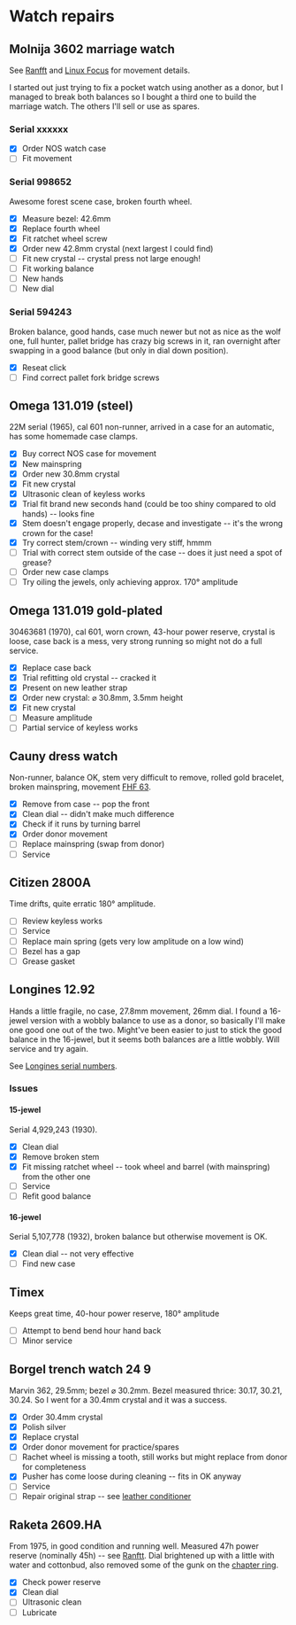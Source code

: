 # Watch repairs

## Molnija 3602 marriage watch
See [Ranfft](http://www.ranfft.de/cgi-bin/bidfun-db.cgi?10&ranfft&2&2uswk&Molnia_3602) and [Linux Focus](http://cgi.linuxfocus.org/~guido/molnija-pocket-watch/) for movement details.

I started out just trying to fix a pocket watch using another as a donor, but I managed to break both balances so I bought a third one to build the marriage watch. The others I'll sell or use as spares.

### Serial xxxxxx
- [x] Order NOS watch case
- [ ] Fit movement

### Serial 998652
Awesome forest scene case, broken fourth wheel.

- [x] Measure bezel: 42.6mm 
- [x] Replace fourth wheel
- [x] Fit ratchet wheel screw
- [x] Order new 42.8mm crystal (next largest I could find)
- [ ] Fit new crystal -- crystal press not large enough!
- [ ] Fit working balance
- [ ] New hands
- [ ] New dial

### Serial 594243
Broken balance, good hands, case much newer but not as nice as the wolf one, full hunter, pallet bridge has crazy big screws in it, ran overnight after swapping in a good balance (but only in dial down position).

- [x] Reseat click
- [ ] Find correct pallet fork bridge screws

## Omega 131.019 (steel)
22M serial (1965), cal 601 non-runner, arrived in a case for an automatic, has some homemade case clamps.

- [x] Buy correct NOS case for movement
- [x] New mainspring  
- [x] Order new 30.8mm crystal
- [x] Fit new crystal
- [x] Ultrasonic clean of keyless works
- [x] Trial fit brand new seconds hand (could be too shiny compared to old hands) -- looks fine
- [x] Stem doesn't engage properly, decase and investigate -- it's the wrong crown for the case!
- [x] Try correct stem/crown -- winding very stiff, hmmm
- [ ] Trial with correct stem outside of the case -- does it just need a spot of grease?
- [ ] Order new case clamps
- [ ] Try oiling the jewels, only achieving approx. 170&deg; amplitude

## Omega 131.019 gold-plated
30463681 (1970), cal 601, worn crown, 43-hour power reserve, crystal is loose, case back is a mess, very strong running so might not do a full service.

- [x] Replace case back
- [x] Trial refitting old crystal -- cracked it
- [x] Present on new leather strap
- [x] Order new crystal: &#x2300; 30.8mm, 3.5mm height
- [x] Fit new crystal
- [ ] Measure amplitude 
- [ ] Partial service of keyless works

## Cauny dress watch
Non-runner, balance OK, stem very difficult to remove, rolled gold bracelet, broken mainspring, movement [FHF 63](http://www.ranfft.de/cgi-bin/bidfun-db.cgi?10&ranfft&0&2uswk&FHF_63).

- [x] Remove from case -- pop the front
- [x] Clean dial -- didn't make much difference
- [x] Check if it runs by turning barrel
- [x] Order donor movement
- [ ] Replace mainspring (swap from donor)
- [ ] Service

## Citizen 2800A
Time drifts, quite erratic 180&deg; amplitude.

- [ ] Review keyless works
- [ ] Service
- [ ] Replace main spring (gets very low amplitude on a low wind)
- [ ] Bezel has a gap
- [ ] Grease gasket

## Longines 12.92
Hands a little fragile, no case, 27.8mm movement, 26mm dial. I found a 16-jewel version with a wobbly balance to use as a donor, so basically I'll make one good one out of the two. Might've been easier to just to stick the good balance in the 16-jewel, but it seems both balances are a little wobbly. Will service and try again.

See [Longines serial numbers](https://millenarywatches.com/longines-serial-number/).

### Issues
#### 15-jewel
Serial 4,929,243 (1930).

- [x] Clean dial
- [x] Remove broken stem
- [x] Fit missing ratchet wheel -- took wheel and barrel (with mainspring) from the other one
- [ ] Service
- [ ] Refit good balance

#### 16-jewel
Serial 5,107,778 (1932), broken balance but otherwise movement is OK.

- [x] Clean dial -- not very effective
- [ ] Find new case

## Timex
Keeps great time, 40-hour power reserve, 180&deg; amplitude

- [ ] Attempt to bend bend hour hand back
- [ ] Minor service

## Borgel trench watch 24 9
Marvin 362, 29.5mm; bezel &#x2300; 30.2mm. Bezel measured thrice: 30.17, 30.21, 30.24. So I went for a 30.4mm crystal and it was a success.

- [x] Order 30.4mm crystal
- [x] Polish silver
- [x] Replace crystal
- [x] Order donor movement for practice/spares
- [ ] Rachet wheel is missing a tooth, still works but might replace from donor for completeness
- [x] Pusher has come loose during cleaning -- fits in OK anyway
- [ ] Service
- [ ] Repair original strap -- see [leather conditioner](https://www.watchobsession.co.uk/blogs/watchobsession-blog/how-to-care-for-leather-watch-strap)

## Raketa 2609.HA
From 1975, in good condition and running well. Measured 47h power reserve (nominally 45h) -- see [Ranftt](http://www.ranfft.de/cgi-bin/bidfun-db.cgi?10&ranfft&2&2uswk&Raketa_2609_HA). Dial brightened up with a little with water and cottonbud, also removed some of the gunk on the [chapter ring](https://www.watch-wiki.net/doku.php?id=chapter_ring).

- [x] Check power reserve
- [x] Clean dial
- [ ] Ultrasonic clean
- [ ] Lubricate
